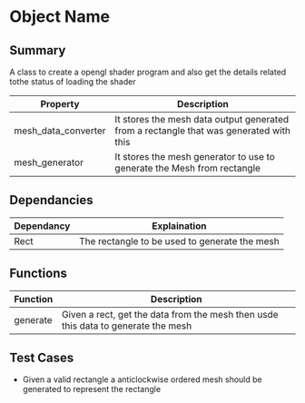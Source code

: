 
# Object Name

## Summary 
A class to create a opengl shader program and also get the details related tothe status of loading the shader

| Property | Description |
| --- | --- |
| mesh_data_converter | It stores the mesh data output generated from a rectangle that was generated with this |
| mesh_generator | It stores the mesh generator to use to generate the Mesh from rectangle |

## Dependancies
| Dependancy | Explaination |
| --- | --- |
| Rect | The rectangle to be used to generate the mesh |

## Functions
| Function | Description |
| --- | --- |
| generate | Given a rect, get the data from the mesh then usde this data to generate the mesh|


## Test Cases
- Given a valid rectangle a anticlockwise ordered mesh should be generated to represent the rectangle